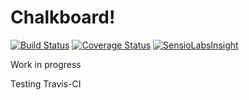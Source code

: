 # Chalkboard!

[![Build Status](https://travis-ci.org/behinddesign/chalkboard.svg)](https://travis-ci.org/behinddesign/chalkboard)
[![Coverage Status](https://coveralls.io/repos/behinddesign/chalkboard/badge.svg)](https://coveralls.io/r/behinddesign/chalkboard)
[![SensioLabsInsight](https://insight.sensiolabs.com/projects/035c6b39-96c0-4677-946c-0bdb4e54b26c/mini.png)](https://insight.sensiolabs.com/projects/035c6b39-96c0-4677-946c-0bdb4e54b26c)

Work in progress

Testing Travis-CI
